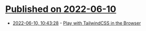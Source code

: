# [Published on 2022-06-10](index.md)

* [2022-06-10, 10:43:28](https://news.ycombinator.com/item?id=31692267) - [Play with TailwindCSS in the Browser](https://play.tailwindcss.com)
